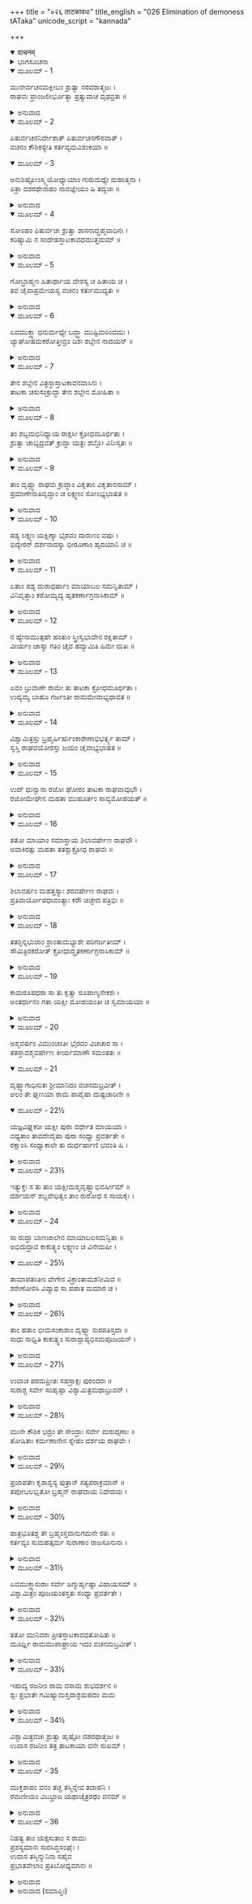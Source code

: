 +++
title = "०२६ ताटकावधः"
title_english = "026 Elimination of demoness tATaka"
unicode_script = "kannada"

+++
<details open><summary>वाचनम्</summary>

<div class="audioEmbed"  caption="श्रीराम-हरिसीताराममूर्ति-घनपाठिभ्यां वचनम्" src="https://archive.org/download/Ramayana-recitation-Sriram-harisItArAmamUrti-Ghanapaati-v2/Kanda_1/Kanda_1_BK-026-Thaatakaavadhaha.mp3"></div>
</details>



<details><summary>ಭಾಗಸೂಚನಾ</summary>

ಶ್ರೀರಾಮನಿಂದ ತಾಟಕಾವಧೆ
</details>

<details open><summary>ಮೂಲಮ್ - 1</summary>

ಮುನೇರ್ವಚನಮಕ್ಲೀಬಂ ಶ್ರುತ್ವಾ ನರವರಾತ್ಮಜಃ ।  
ರಾಘವಃ ಪ್ರಾಂಜಲೀರ್ಭೂತ್ವಾ ಪ್ರತ್ಯುವಾಚ ದೃಢವ್ರತಃ ॥
</details>

<details><summary>ಅನುವಾದ</summary>

ಮುನಿಯ ಉತ್ಸಾಹ ಭರಿತ ಈ ಮಾತನ್ನು ಕೇಳಿ ದೃಢವ್ರತನಾದ ರಾಜಕುಮಾರ ಶ್ರೀರಾಮನು ಕೈಮುಗಿದು ಉತ್ತರಿಸಿದನು.॥1॥
</details>

<details open><summary>ಮೂಲಮ್ - 2</summary>

ಪಿತುರ್ವಚನನಿರ್ದೇಶಾತ್ ಪಿತುರ್ವಚನಗೌರವಾತ್ ।  
ವಚನಂ ಕೌಶಿಕಸ್ಯೇತಿ ಕರ್ತವ್ಯಮವಿಶಂಕಯಾ ॥
</details>

<details open><summary>ಮೂಲಮ್ - 3</summary>

ಅನುಶಿಷ್ಟೋಽಸ್ಮ್ಯಯೋಧ್ಯಾಯಾಂ ಗುರುಮಧ್ಯೇ ಮಹಾತ್ಮನಾ ।  
ಪಿತ್ರಾ ದಶರಥೇನಾಹಂ ನಾವಜ್ಞೇಯಂ ಹಿ ತದ್ವಚಃ ॥
</details>

<details><summary>ಅನುವಾದ</summary>

ಪೂಜ್ಯರೇ! ಅಯೋಧ್ಯೆಯಲ್ಲಿ ನನ್ನ ತಂದೆ ಮಹಾತ್ಮಾ ದಶರಥ ರಾಜರು ಇತರ ಗುರುಜನರ ನಡುವೆ ನನಗೆ ಹೀಗೆ ಉಪದೇಶವನ್ನು ನೀಡಿದ್ದರು - ಮಗು! ನಾನು ಹೇಳುವುದರಿಂದ, ಪಿತೃವಾಕ್ಯದಲ್ಲಿ ಗೌರವವನ್ನಿಡಲು ನೀನು ಕುಶಿಕನಂದನ ವಿಶ್ವಾಮಿತ್ರರ ಆಜ್ಞೆಯನ್ನು ಸಂಶಯ ಬಿಟ್ಟು ಪಾಲಿಸು. ಎಂದೂ ಮಾತಿನ ಅವಜ್ಞತೆ ಮಾಡಬೇಡ.॥2-3॥
</details>

<details open><summary>ಮೂಲಮ್ - 4</summary>

ಸೋಽಹಂ ಪಿತುರ್ವಚಃ ಶ್ರುತ್ವಾ ಶಾಸನಾದ್ಬ್ರಹ್ಮವಾದಿನಃ ।  
ಕರಿಷ್ಯಾಮಿ ನ ಸಂದೇಹಸ್ತಾಟಕಾವಧಮುತ್ತಮಮ್ ॥
</details>

<details><summary>ಅನುವಾದ</summary>

ಆದ್ದರಿಂದ ನಾನು ತಂದೆಯ ಆ ಉಪದೇಶದಂತೆ ಬ್ರಹ್ಮವಾದೀ ಮಹಾತ್ಮರಾದ ತಮ್ಮ ಆಜ್ಞೆಯಿಂದ ತಾಟಕಾವಧೆಯನ್ನು ಉತ್ತಮವೆಂದು ತಿಳಿದು ಮಾಡುವೆನು. ಇದರಲ್ಲಿ ಸಂದೇಹವೇ ಇಲ್ಲ.॥4॥
</details>

<details open><summary>ಮೂಲಮ್ - 5</summary>

ಗೋಬ್ರಾಹ್ಮಣ ಹಿತಾರ್ಥಾಯ ದೇಶಸ್ಯ ಚ ಹಿತಾಯ ಚ ।  
ತವ ಚೈವಾಪ್ರಮೇಯಸ್ಯ ವಚನಂ ಕರ್ತುಮುದ್ಯತಃ ॥
</details>

<details><summary>ಅನುವಾದ</summary>

ಗೋ, ಬ್ರಾಹ್ಮಣ ಹಾಗೂ ದೇಶದ ಹಿತಕ್ಕಾಗಿ ನಾನು ನಿಮ್ಮಂತಹ ಅನುಪಮ ಪ್ರಭಾವಶಾಲಿ ಮಹಾತ್ಮರಾದ ನಿಮ್ಮ ಆದೇಶವನ್ನು ಪಾಲಿಸಲು ಎಲ್ಲ ರೀತಿಯಿಂದ ಸಿದ್ಧನಿದ್ದೇನೆ.॥5॥
</details>

<details open><summary>ಮೂಲಮ್ - 6</summary>

ಏವಮುಕ್ತ್ವಾ ಧನುರ್ಮಧ್ಯೇ ಬದ್ಧ್ವಾ ಮುಷ್ಟಿಮರಿಂದಮಃ ।  
ಜ್ಯಾಘೋಷಮಕರೋತ್ತೀವ್ರಂ ದಿಶಃ ಶಬ್ದೇನ ನಾದಯನ್ ॥
</details>

<details><summary>ಅನುವಾದ</summary>

ಹೀಗೆ ಹೇಳಿ ಶತ್ರುದಮನ ಶ್ರೀರಾಮನು ಧನುಸ್ಸನ್ನು ಭದ್ರವಾಗಿ ಹಿಡಿದುಕೊಂಡು ಜೋರಾಗಿ ಧನುಷ್ಟಂಕಾರ ಮಾಡಿದನು. ಆ ಶಬ್ದದಿಂದ ಎಲ್ಲ ದಿಕ್ಕುಗಳು ಪ್ರತಿಧ್ವನಿಸಿದವು.॥6॥
</details>

<details open><summary>ಮೂಲಮ್ - 7</summary>

ತೇನ ಶಬ್ದೇನ ವಿತ್ರಸ್ತಾಸ್ತಾಟಕಾವನವಾಸಿನಃ ।  
ತಾಟಕಾ ಚಸುಸಂಕ್ರುದ್ಧಾ ತೇನ ಶಬ್ದೇನ ಮೋಹಿತಾ ॥
</details>

<details><summary>ಅನುವಾದ</summary>

ಆ ಶಬ್ದದಿಂದ ತಾಟಕಾವನದಲ್ಲಿ ಇರುವ ಸಮಸ್ತ ಪ್ರಾಣಿಗಳೂ ನಡುಗಿಹೋದವು. ತಾಟಕೆಯೂ ಕೂಡ ಆ ಧನುಷ್ಟಂಕಾರದಿಂದ ಮೊದಲಿಗೆ ಕಿಂಕರ್ತವ್ಯ ಮೂಢಳಾದಳು. ಆದರೆ ಮತ್ತೆ ಯೋಚಿಸಿ ಅತ್ಯಂತ ಕ್ರೋಧಗೊಂಡಳು.॥7॥
</details>

<details open><summary>ಮೂಲಮ್ - 8</summary>

ತಂ ಶಬ್ದಮಭಿನಿಧ್ಯಾಯ ರಾಕ್ಷಸೀ ಕ್ರೋಧಮೂರ್ಛಿತಾ ।  
ಶ್ರುತ್ವಾ ಚಾಭ್ಯದ್ರವತ್ ಕ್ರುದ್ಧಾ ಯತ್ರಃ ಶಬ್ದೋ ವಿನಿಃಸೃತಃ ॥
</details>

<details><summary>ಅನುವಾದ</summary>

ಆ ಶಬ್ದವನ್ನು ಕೇಳಿದ ಆ ರಾಕ್ಷಸಿಯು ಕ್ರೋಧದಿಂದ ಮೂರ್ಛಿತಳಾದಳು. ಮತ್ತೆ ಆಕೆಯು ಶಬ್ದ ಕೇಳಿ ಬಂದ ದಿಕ್ಕನ್ನ ಹಿಡಿದು ರೋಷಪೂರ್ವಕ ಓಡಿದಳು.॥8॥
</details>

<details open><summary>ಮೂಲಮ್ - 9</summary>

ತಾಂ ದೃಷ್ಟ್ವಾ ರಾಘವಃ ಕ್ರುದ್ಧಾಂ ವಿಕೃತಾಂ ವಿಕೃತಾನನಾಮ್ ।  
ಪ್ರಮಾಣೇನಾತಿವೃದ್ಧಾಂ ಚ ಲಕ್ಷ್ಮಣಂ ಸೋಽಭ್ಯಭಾಷತ ॥
</details>

<details><summary>ಅನುವಾದ</summary>

ಆಕೆಯ ಶರೀರ ಬಹಳ ಎತ್ತರವಾಗಿತ್ತು, ಮುಖಾಕೃತಿಯು ವಿಕೃತವಾಗಿ ಕಂಡುಬರುತ್ತಿತ್ತು. ಕ್ರೋಧ ತುಂಬಿದ ಆ ವಿಕರಾಳ ರಾಕ್ಷಸಿಯ ಕಡೆಗೆ ನೋಡಿ ಶ್ರೀರಾಮನು ಲಕ್ಷ್ಮಣನಲ್ಲಿ ಹೇಳುತ್ತಾನೆ-॥9॥
</details>

<details open><summary>ಮೂಲಮ್ - 10</summary>

ಪಶ್ಯ ಲಕ್ಷ್ಮಣ ಯಕ್ಷಿಣ್ಯಾ ಭೈರವಂ ದಾರುಣಂ ವಪುಃ ।  
ಭಿದ್ಯೇರನ್ ದರ್ಶನಾದಸ್ಯಾ ಭೀರೂಣಾಂ ಹೃದಯಾನಿ ಚ ॥
</details>

<details><summary>ಅನುವಾದ</summary>

ಲಕ್ಷ್ಮಣನೇ! ನೋಡು ಈ ಯಕ್ಷಿಣಿಯ ಶರೀರ ಹೇಗೆ ದಾರುಣ ಹಾಗೂ ಭಯಂಕರವಾಗಿದೆ. ಈಕೆಯ ದರ್ಶನದಿಂದ ಹೇಡಿ ಮನುಷ್ಯನ ಹೃದಯ ಒಡೆದುಹೋದೀತು.॥10॥
</details>

<details open><summary>ಮೂಲಮ್ - 11</summary>

ಏತಾಂ ಪಶ್ಯ ದುರಾಧರ್ಷಾಂ ಮಾಯಾಬಲ ಸಮನ್ವಿತಾಮ್ ।  
ವಿನಿವೃತ್ತಾಂ ಕರೋಮ್ಯದ್ಯ ಹೃತಕರ್ಣಾಗ್ರನಾಸಿಕಾಮ್ ॥
</details>

<details><summary>ಅನುವಾದ</summary>

ಮಾಯಾಬಲವನ್ನು ಹೊಂದಿದ ಕಾರಣ ಈಕೆ ಅತ್ಯಂತ ದುರ್ಜಯಳಾಗಿದ್ದಾಳೆ. ನೋಡು, ನಾನು ಈಗ ಈಕೆಯ ಕಿವಿ ಮತ್ತು ಮೂಗನ್ನು ಕತ್ತರಿಸಿ ಹಿಂದಕ್ಕೆ ಹೋಗುವಂತೆ ವಿವಶಳನ್ನಾಗಿ ಮಾಡುವೆನು.॥11॥
</details>

<details open><summary>ಮೂಲಮ್ - 12</summary>

ನ ಹ್ಯೇನಾಮುತ್ಸಹೇ ಹಂತುಂ ಸ್ತ್ರೀಸ್ವಭಾವೇನ ರಕ್ಷಿತಾಮ್ ।  
ವೀರ್ಯಂ ಚಾಸ್ಯಾ ಗತಿಂ ಚೈವ ಹವ್ಯಾಮಿತಿ ಹಿಮೇ ಮತಿಃ ॥
</details>

<details><summary>ಅನುವಾದ</summary>

ಇವಳು ತನ್ನ ಸ್ತ್ರೀ ಸ್ವಭಾವದಿಂದಾಗಿ ರಕ್ಷಿತವಾಗಿದ್ದಾಳೆ; ಆದ್ದರಿಂದ ಈಕೆಯನ್ನು ಕೊಲ್ಲಲು ನನಗೆ ಉತ್ಸಾಹವೇ ಉಂಟಾಗುತ್ತಿಲ್ಲ. ಈಕೆಯ ಬಲ ಪರಾಕ್ರಮ ಹಾಗೂ ಗಮನ ಶಕ್ತಿಯನ್ನು ನಾಶಮಾಡಬೇಕೆಂಬುದು ನನ್ನ ವಿಚಾರವಾಗಿದೆ. (ಅರ್ಥಾತ್ ಈಕೆಯ ಕೈ ಕಾಲುಗಳನ್ನು ಕತ್ತರಿಸಿ ಬಿಡುವೆನು.॥12॥
</details>

<details open><summary>ಮೂಲಮ್ - 13</summary>

ಏವಂ ಬ್ರುವಾಣೇ ರಾಮೇ ತು ತಾಟಕಾ ಕ್ರೋಧಮೂರ್ಛಿತಾ ।  
ಉದ್ಯಮ್ಯ ಬಾಹೂ ಗರ್ಜಂತೀ ರಾಮಮೇವಾಭ್ಯಧಾವತ ॥
</details>

<details><summary>ಅನುವಾದ</summary>

ಶ್ರೀರಾಮನು ಹೀಗೆ ಹೇಳುತ್ತಿರುವಂತೆಯೇ ಕ್ರೋಧೋನ್ಮತ್ತ ತಾಟಕೆಯು ಅಲ್ಲಿಗೆ ಬಂದಳು. ಕೈಯನ್ನು ಎತ್ತಿ ಗರ್ಜಿಸುತ್ತಾ ರಾಮನ ಕಡೆಗೆ ನುಗ್ಗಿದಳು.॥13॥
</details>

<details open><summary>ಮೂಲಮ್ - 14</summary>

ವಿಶ್ವಾಮಿತ್ರಸ್ತು ಬ್ರಹ್ಮರ್ಷಿರ್ಹುಂಕಾರೇಣಾಭಿಭರ್ತ್ಸ್ಯ ತಾಮ್ ।  
ಸ್ವಸ್ತಿ ರಾಘವಯೋರಸ್ತು ಜಯಂ ಚೈವಾಭ್ಯಭಾಷತ ॥
</details>

<details><summary>ಅನುವಾದ</summary>

ಇದನ್ನು ಬ್ರಹ್ಮರ್ಷಿ ವಿಶ್ವಾಮಿತ್ರರು ತಮ್ಮ ಹುಂಕಾರದಿಂದ ಆಕೆಯನ್ನು ಗದರಿಸಿ ಹೇಳಿದರು- ರಘುಕುಲದ ಇವರಿಬ್ಬರು ರಾಜಕುಮಾರರ ಕಲ್ಯಾಣವಾಗಲಿ ಇವರಿಗೆ ವಿಜಯವಾಗಲೀ.॥14॥
</details>

<details open><summary>ಮೂಲಮ್ - 15</summary>

ಉದ್ ಧುನ್ವಾನಾ ರಜೋ ಘೋರಂ ತಾಟಕಾ ರಾಘವಾವುಭೌ ।  
ರಜೋಮೇಘೇನ ಮಹತಾ ಮುಹೂರ್ತಂ ಸಾವ್ಯಮೋಹಯತ್ ॥
</details>

<details><summary>ಅನುವಾದ</summary>

ಆಗ ತಾಟಕೆಯು ಆ ಇಬ್ಬರು ರಘುವಂಶಿ ವೀರರ ಮೇಲೆ ಭಯಂಕರ ಧೂಳನ್ನು ಹಾರಿಸಲು ತೊಡಗಿದಳು. ಅಲ್ಲಿ ವಿಶಾಲ ಮೋಡಗಳು ಮುಸುಕಿದಂತೆ ಧೂಳು ತುಂಬಿಹೋಯಿತು. ಅದರಿಂದ ಆಕೆಯು ಮುಹೂರ್ತಕಾಲ ರಾಮ ಲಕ್ಷ್ಮಣರನ್ನು ವಿಹ್ವಲಗೊಳಿಸಿದಳು.॥15॥
</details>

<details open><summary>ಮೂಲಮ್ - 16</summary>

ತತೋ ಮಾಯಾಂ ಸಮಾಸ್ಥಾಯ ಶಿಲಾವರ್ಷೇಣ ರಾಘವೌ ।  
ಅವಾಕಿರತ್ಸು ಮಹತಾ ತತಶ್ಚುಕ್ರೋಧ ರಾಘವಃ ॥
</details>

<details><summary>ಅನುವಾದ</summary>

ಬಳಿಕ ಮಾಯೆಯನ್ನು ಆಶ್ರಯಿಸಿ ಅವಳು ಇಬ್ಬರೂ ಸಹೋದರರ ಮೇಲೆ ಕಲ್ಲಿನ ಮಳೆಗರೆದಳು. ಇದನ್ನು ನೋಡಿ ರಘುನಾಥನು ಆಕೆಯ ಮೇಲೆ ಕ್ರೋಧಗೊಂಡನು.॥16॥
</details>

<details open><summary>ಮೂಲಮ್ - 17</summary>

ಶಿಲಾವರ್ಷಂ ಮಹತ್ತಸ್ಯಾಃ ಶರವರ್ಷೇಣ ರಾಘವಃ ।  
ಪ್ರತಿವಾರ್ಯೋಪಧಾವಂತ್ಯಾಃ ಕರೌ ಚಿಚ್ಛೇದ ಪತ್ರಿಭಿಃ ॥
</details>

<details><summary>ಅನುವಾದ</summary>

ರಾಮನು ಬಾಣಗಳಿಂದ ಕಲ್ಲಿನ ಮಳೆಯನ್ನು ನಿವಾರಿಸಿ, ತನ್ನತ್ತ ಧಾವಿಸಿಬರುವ ನಿಶಾಚರಿಯ ಎರಡೂ ಕೈಗಳನ್ನು ಹರಿತವಾದ ಬಾಣಗಳಿಂದ ಕತ್ತರಿಸಿ ಹಾಕಿದನು.॥17॥
</details>

<details open><summary>ಮೂಲಮ್ - 18</summary>

ತತಶ್ಛಿನ್ನಭುಜಾಂ ಶ್ರಾಂತಾಮಭ್ಯಾಶೇ ಪರಿಗರ್ಜತೀಮ್ ।  
ಸೌಮಿತ್ರಿರಕರೋತ್ ಕ್ರೋಧಾದ್ಧೃತಕರ್ಣಾಗ್ರನಾಸಿಕಾಮ್ ॥
</details>

<details><summary>ಅನುವಾದ</summary>

ಎರಡು ಭುಜಗಳು ತುಂಡಾದ್ದರಿಂದ ಬಳಲಿದ ತಾಟಕೆಯು ಅವರ ಬಳಿ ನಿಂತು ಜೋರಾಗಿ ಗರ್ಜಿಸಿದಳು. ಇದನ್ನು ನೋಡಿ ಸುಮಿತ್ರಾಕುಮಾರ ಲಕ್ಷ್ಮಣನು ಕ್ರೋಧಗೊಂಡು ಆಕೆಯ ಕಿವಿ, ಮೂಗನ್ನು ಕತ್ತರಿಸಿ ಬಿಟ್ಟನು.॥18॥
</details>

<details open><summary>ಮೂಲಮ್ - 19</summary>

ಕಾಮರೂಪಧರಾ ಸಾ ತು ಕೃತ್ವಾ ರೂಪಾಣ್ಯನೇಕಶಃ ।  
ಅಂತರ್ಧಾನಂ ಗತಾ ಯಕ್ಷೀ ಮೋಹಯಂತೀ ಚ ಸ್ವಮಾಯಯಾ ॥
</details>

<details><summary>ಅನುವಾದ</summary>

ಆದರೆ ಆ ಯಕ್ಷಿಣಿಯು ಇಚ್ಛಾರೂಪಿಣಿಯಾಗಿದ್ದಳು. ಆದ್ದರಿಂದ ಅನೇಕ ಪ್ರಕಾರದ ರೂಪಗಳನ್ನು ಧರಿಸಿ ತನ್ನ ಮಾಯೆಯಿಂದ ಶ್ರೀರಾಮ-ಲಕ್ಷ್ಮಣರನ್ನು ಮರಳುಗೊಳಿಸುತ್ತಾ ಅದೃಶ್ಯಳಾದಳು.॥19॥
</details>

<details open><summary>ಮೂಲಮ್ - 20</summary>

ಅಶ್ಮವರ್ಷಂ ವಿಮುಂಚಂತೀ ಭೈರವಂ ವಿಚಚಾರ ಸಾ ।  
ತತಸ್ತಾವಶ್ಮವರ್ಷೇಣ ಕೀರ್ಯಮಾಣೌ ಸಮಂತತಃ ॥
</details>

<details open><summary>ಮೂಲಮ್ - 21</summary>

ದೃಷ್ಟ್ವಾಗಾಧಿಸುತಃ ಶ್ರೀಮಾನಿದಂ ವಚನಮಬ್ರವೀತ್ ।  
ಅಲಂ ತೇ ಘೃಣಯಾ ರಾಮ ಪಾಪೈಷಾ ದುಷ್ಟಚಾರಿಣೀ ॥
</details>

<details open><summary>ಮೂಲಮ್ - 22½</summary>

ಯಜ್ಞವಿಘ್ನಕರೀ ಯಕ್ಷೀ ಪುರಾ ವರ್ಧೇತ ಮಾಯಯಾ ।  
ವಧ್ಯತಾಂ ತಾವದೇವೈಷಾ ಪುರಾ ಸಂಧ್ಯಾ ಪ್ರವರ್ತತೇ ॥  
ರಕ್ಷಾಂಸಿ ಸಂಧ್ಯಾಕಾಲೇ ತು ದುರ್ಧರ್ಷಾಣಿ ಭವಂತಿ ಹಿ ।
</details>

<details><summary>ಅನುವಾದ</summary>

ಈಗ ಅವಳು ಭಯಂಕರ ಕಲ್ಲುಗಳ ಮಳೆ ಸುರಿಸುತ್ತಾ ಆಕಾಶದಲ್ಲಿ ಸಂಚರಿಸತೊಡಗಿದಳು. ಶ್ರೀರಾಮ-ಲಕ್ಷ್ಮಣರ ಮೇಲೆ ಎಲ್ಲೆಡೆಗಳಿಂದ ಆಗುತ್ತಿದ್ದ ಶಿಲಾವೃಷ್ಟಿಯನ್ನು ನೋಡಿ ಗಾಧಿನಂದನ ವಿಶ್ವಾಮಿತ್ರರು ನುಡಿದರು - ಶ್ರೀರಾಮಾ! ಈಕೆಯ ಮೇಲೆ ನೀನು ದಯೆ ತೋರುವುದು ವ್ಯರ್ಥವಾಗಿದೆ. ಈಕೆ ಭಾರೀಪಾಪಿಣಿ, ದುರಾಚಾರಿಣಿಯಾಗಿದ್ದಾಳೆ. ಯಾವಾಗಲೂ ಯಜ್ಞದಲ್ಲಿ ವಿಘ್ನವನ್ನು ಮಾಡುತ್ತಿರುತ್ತಾಳೆ. ಇವಳು ತನ್ನ ಮಾಯೆಯಿಂದ ಪುನಃ ಪ್ರಬಲವಾಗುವ ಮೊದಲೇ ಕೊಂದು ಹಾಕು. ಈಗ ಸಂಧ್ಯಾಕಾಲ ಸಮೀಪಿಸುತ್ತಿದೆ. ಅದಕ್ಕೆ ಮೊದಲೇ ಕಾರ್ಯವಾಗಬೇಕು. ಏಕೆಂದರೆ, ಸಂಧ್ಯಾ ಸಮಯದಲ್ಲಿ ರಾಕ್ಷಸರು ದುರ್ಜಯರಾಗುತ್ತಾರೆ.॥20-22½॥
</details>

<details open><summary>ಮೂಲಮ್ - 23½</summary>

ಇತ್ಯುಕ್ತಃ ಸ ತು ತಾಂ ಯಕ್ಷೀಮಶ್ಮವೃಷ್ಟ್ಯಾಭಿವರ್ಷೀಮ್ ॥  
ದರ್ಶಯನ್ ಶಬ್ದವೇಧಿತ್ವಂ ತಾಂ ರುರೋಧ ಸ ಸಾಯಕೈಃ ।
</details>

<details><summary>ಅನುವಾದ</summary>

ವಿಶ್ವಾಮಿತ್ರರು ಹೀಗೆ ಹೇಳಿದಾಗ ಶ್ರೀರಾಮನು ಶಬ್ದವೇಧಿ ಬಾಣದ ಶಕ್ತಿಯನ್ನು ಪರಿಚಯಿಸುತ್ತಾ ಬಾಣವನ್ನು ಹೂಡಿ ಶಿಲಾವೃಷ್ಟಿ ಮಾಡುತ್ತಿದ್ದ ಆ ಯಕ್ಷಿಣಿಯನ್ನು ಎಲ್ಲ ಕಡೆಯಿಂದಲೂ ಬಂಧಿಸಿಟ್ಟನು.॥23½॥
</details>

<details open><summary>ಮೂಲಮ್ - 24</summary>

ಸಾ ರುದ್ಧಾ ಬಾಣಜಾಲೇನ ಮಾಯಾಬಲಸಮನ್ವಿತಾ ॥  
ಅಭಿದುದ್ರಾವ ಕಾಕುತ್ಸ್ಥಂ ಲಕ್ಷ್ಮಣಂ ಚ ವಿನೇದುಷೀ ।
</details>

<details open><summary>ಮೂಲಮ್ - 25½</summary>

ತಾಮಾಪತಂತೀಂ ವೇಗೇನ ವಿಕ್ರಾಂತಾಮಶನೀಮಿವ ॥  
ಶರೇಣೋರಸಿ ವಿವ್ಯಾಧ ಸಾ ಪಪಾತ ಮಮಾರ ಚ ।
</details>

<details><summary>ಅನುವಾದ</summary>

ಅವನ ಬಾಣ ಸಮೂಹದಿಂದ ಸುತ್ತುವರಿದ ಮಾಯಾ ಬಲಯುಕ್ತ ಆ ಯಕ್ಷಿಣಿಯು ಜೊರಾಗಿ ಗರ್ಜಿಸುತ್ತಾ ಶ್ರೀರಾಮಲಕ್ಷ್ಮಣರ ಮೇಲೆ ಎರಗಿದಳು. ಇಂದ್ರನು ಪ್ರಯೋಗಿಸಿದ ವಜ್ರದಂತೆ ವೇಗವಾಗಿ ಬರುತ್ತಿದ್ದ ಆಕೆಯನ್ನು ನೋಡಿ ಶ್ರೀರಾಮನು ಒಂದು ಬಾಣದಿಂದ ಆಕೆಯ ಎದೆಯನ್ನು ಸೀಳಿಬಿಟ್ಟನು. ಆಗ ತಾಟಕಾ ಭೂಮಿಯ ಮೇಲೆ ಬಿದ್ದು ಸತ್ತುಹೋದಳು.॥24-25½॥
</details>

<details open><summary>ಮೂಲಮ್ - 26½</summary>

ತಾಂ ಹತಾಂ ಭೀಮಸಂಕಾಶಾಂ ದೃಷ್ಟ್ವಾ ಸುರಪತಿಸ್ತದಾ ॥  
ಸಾಧು ಸಾಧ್ವಿತಿ ಕಾಕುತ್ಸ್ಥಂ ಸುರಾಶ್ಚಾಪ್ಯಭಿಸಮಪೂಜಯನ್ ।
</details>

<details><summary>ಅನುವಾದ</summary>

ಆ ಭಯಂಕರ ರಾಕ್ಷಸಿಯು ಸತ್ತುಹೋಗಿರುವುದನ್ನು ಕಂಡು ದೇವೇಂದ್ರಾದಿ ದೇವತೆಗಳು ಶ್ರೀರಾಮನಿಗೆ ಧನ್ಯವಾದಗಳನ್ನು ಕೊಡುತ್ತಾ ಅವನನ್ನು ಹೊಗಳಿದರು.॥26½॥
</details>

<details open><summary>ಮೂಲಮ್ - 27½</summary>

ಉವಾಚ ಪರಮಪ್ರೀತಃ ಸಹಸ್ರಾಕ್ಷಃ ಪುರಂದರಃ ॥  
ಸುರಾಶ್ಚ ಸರ್ವೇ ಸಂಹೃಷ್ಟಾ ವಿಶ್ವಾಮಿತ್ರಮಥಾಬ್ರುವನ್ ।
</details>

<details><summary>ಅನುವಾದ</summary>

ಆಗ ಸಹಸ್ರಾಕ್ಷ ಇಂದ್ರನು ಹಾಗೂ ಸಮಸ್ತ ದೇವತೆಗಳು ಅತ್ಯಂತ ಪ್ರಸನ್ನರಾಗಿ ಹರ್ಷೋತ್ಫುಲ್ಲರಾಗಿ ವಿಶ್ವಾಮಿತ್ರರಲ್ಲಿ ನುಡಿದರು.॥27½॥
</details>

<details open><summary>ಮೂಲಮ್ - 28½</summary>

ಮುನೇ ಕೌಶಿಕ ಭದ್ರಂ ತೇ ಸೇಂದ್ರಾಃ ಸರ್ವೇ ಮರುದ್ಗಣಾಃ ॥  
ತೋಷಿತಾಃ ಕರ್ಮಣಾನೇನ ಸ್ನೇಹಂ ದರ್ಶಯ ರಾಘವೇ ।
</details>

<details><summary>ಅನುವಾದ</summary>

ಕುಶಿಕನಂದನ! ಮುನಿಯೇ! ನಿಮಗೆ ಮಂಗಳವಾಗಲಿ, ತಮ್ಮ ಈ ಕಾರ್ಯದಿಂದ ಇಂದ್ರಾದಿ ಸಮಸ್ತ ದೇವತೆಗಳಾದ ನಾವು ಸಂತುಷ್ಟಗೊಂಡಿರುವೆವು. ಈಗ ರಘುಕುಲ ತಿಲಕ ಶ್ರೀರಾಮನ ಮೇಲೆ ಸ್ನೇಹ ತೋರಿರಿ.॥28॥
</details>

<details open><summary>ಮೂಲಮ್ - 29½</summary>

ಪ್ರಜಾಪತೇಃ ಕೃಶಾಶ್ವಸ್ಯ ಪುತ್ರಾನ್ ಸತ್ಯಪರಾಕ್ರಮಾನ್ ॥  
ತಪೋಬಲಭೃತೋ ಬ್ರಹ್ಮನ್ ರಾಘವಾಯ ನಿವೇದಯ ।
</details>

<details><summary>ಅನುವಾದ</summary>

ಬ್ರಾಹ್ಮಣೋತ್ತಮನೇ! ಸತ್ಯಪರಾಕ್ರಮಿಗಳಾದ ಹಾಗೂ ತಪೋಬಲದಿಂದ ಕೂಡಿದ ಪ್ರಜಾಪತಿ ಕೃಶಾಶ್ವನ ಅಸ್ತ್ರರೂಪ ಧಾರೀ ಪುತ್ರರನ್ನು ಶ್ರೀರಾಮನಿಗೆ ಸಮರ್ಪಿಸಿರಿ.॥29½॥
</details>

<details open><summary>ಮೂಲಮ್ - 30½</summary>

ಪಾತ್ರಭೂತಶ್ಚ ತೇ ಬ್ರಹ್ಮಂಸ್ತವಾನುಗಮನೇ ರತಃ ॥  
ಕರ್ತವ್ಯಂ ಸುಮಹತ್ಕರ್ಮ ಸುರಾಣಾಂ ರಾಜಸೂನುನಾ ।
</details>

<details><summary>ಅನುವಾದ</summary>

ವಿಪ್ರವರ! ಇವರು ನಿನ್ನ ಅಸ್ತ್ರದಾನಕ್ಕೆ ಸುಯೋಗ್ಯ ಪಾತ್ರರಾಗಿದ್ದಾರೆ. ನಿಮ್ಮನ್ನು ಅನುಸರಿಸುವುದರಲ್ಲಿ (ಸೇವಾ-ಸುಶ್ರೂಷೆಯಲ್ಲಿ) ತತ್ಪರರಾಗಿರುತ್ತಾರೆ. ರಾಜಕುಮಾರ ಶ್ರೀರಾಮನಿಂದ ದೇವತೆಗಳ ಮಹಾಕಾರ್ಯವು ನೆರವೇರುವುದಿದೆ.॥30½॥
</details>

<details open><summary>ಮೂಲಮ್ - 31½</summary>

ಏವಮುಕ್ತ್ವಾಸುರಾಃ ಸರ್ವೇ ಜಗ್ಮುರ್ಹೃಷ್ಟಾ ವಿಹಾಯಸಮ್ ॥  
ವಿಶ್ವಾಮಿತ್ರಂ ಪೂಜಯಂತಸ್ತತಃ ಸಂಧ್ಯಾ ಪ್ರವರ್ತತೇ ।
</details>

<details><summary>ಅನುವಾದ</summary>

ಹೀಗೆ ಹೇಳಿ ಸಮಸ್ತ ದೇವತೆಗಳು ವಿಶ್ವಾಮಿತ್ರರನ್ನು ಪ್ರಶಂಸಿಸುತ್ತಾ ಸಂತೋಷವಾಗಿ ಆಕಾಶಮಾರ್ಗದಿಂದ ಹೊರಟು ಹೋದರು. ಬಳಿಕ ಸಂಧ್ಯಾಕಾಲವಾಯಿತು.॥31½॥
</details>

<details open><summary>ಮೂಲಮ್ - 32½</summary>

ತತೋ ಮುನಿವರಃ ಪ್ರೀತಸ್ತಾಟಕಾವಧತೋಷಿತಃ ॥  
ಮೂರ್ಧ್ನಿ ರಾಮಮುಪಾಘ್ರಾಯ ಇದಂ ವಚನಮಬ್ರವೀತ್ ।
</details>

<details><summary>ಅನುವಾದ</summary>

ಅನಂತರ ತಾಟಕಾವಧೆಯಿಂದ ಸಂತುಷ್ಟರಾದ ಮುನಿವರ ವಿಶ್ವಾಮಿತ್ರರು ಶ್ರೀರಾಮಚಂದ್ರನ ಮಸ್ತಕವನ್ನು ಆಘ್ರಾಣಿಸಿ ಅವನಲ್ಲಿ ಇಂತೆಂದರು.॥32½॥
</details>

<details open><summary>ಮೂಲಮ್ - 33½</summary>

ಇಹಾದ್ಯ ರಜನೀಂ ರಾಮ ವಸಾಮ ಶುಭದರ್ಶನ ॥  
ಶ್ವಃ ಪ್ರಭಾತೇ ಗಮಿಷ್ಯಾಮಸ್ತದಾಶ್ರಮಪದಂ ಮಮ
</details>

<details><summary>ಅನುವಾದ</summary>

ಶುಭದರ್ಶನ ರಾಮಾ! ಇಂದಿನ ಇರುಳನ್ನು ಇಲ್ಲೇ ಕಳೆಯುವಾ. ನಾಳೆ ಬೆಳಗ್ಗೆ ನಮ್ಮ ಆಶ್ರಮಕ್ಕೆ ಹೋಗೋಣ.॥33½॥
</details>

<details open><summary>ಮೂಲಮ್ - 34½</summary>

ವಿಶ್ವಾಮಿತ್ರವಚಃ ಶ್ರುತ್ವಾ ಹೃಷ್ಟೋ ದಶರಥಾತ್ಮಜಃ ॥  
ಉವಾಸ ರಜನೀಂ ತತ್ರ ತಾಟಕಾಯಾ ವನೇ ಸುಖಮ್ ।
</details>

<details><summary>ಅನುವಾದ</summary>

ವಿಶ್ವಾಮಿತ್ರರ ಮಾತನ್ನು ಕೇಳಿದ ದಶರಥನಂದನ ಶ್ರೀರಾಮನು ಸಂತಸಗೊಂಡನು. ಅವರು ತಾಟಕಾವನದಲ್ಲೇ ಇದ್ದು ಆ ರಾತ್ರಿಯನ್ನು ತುಂಬಾ ಸುಖವಾಗಿ ಕಳೆದರು.॥34½॥
</details>

<details open><summary>ಮೂಲಮ್ - 35</summary>

ಮುಕ್ತಶಾಪಂ ವನಂ ತಚ್ಚ ತಸ್ಮಿನ್ನೇವ ತದಾಹನಿ ।  
ರಮಣೀಯಂ ವಿಬಭ್ರಾಜ ಯಥಾಚೈತ್ರರಥಂ ವನಮ್ ॥
</details>

<details><summary>ಅನುವಾದ</summary>

ಅದೇ ದಿನ ಆ ವನವು ಶಾಪಮುಕ್ತವಾಗಿ ರಮಣೀಯ ಶೋಭೆಯಿಂದ ಸಂಪನ್ನನಾಗಿ, ಚೈತ್ರರಥ ವನದಂತೆ ಕಂಗೊಳಿಸಿತು.॥35॥
</details>

<details open><summary>ಮೂಲಮ್ - 36</summary>

ನಿಹತ್ಯ ತಾಂ ಯಕ್ಷಸುತಾಂ ಸ ರಾಮಃ  
ಪ್ರಶಸ್ಯಮಾನಃ ಸುರಸಿದ್ಧಸಂಘೈಃ ।  
ಉವಾಸ ತಸ್ಮಿನ್ಮುನಿನಾ ಸಹೈವ  
ಪ್ರಭಾತವೇಲಾಂ ಪ್ರತಿಬೋಧ್ಯಮಾನಃ ॥
</details>

<details><summary>ಅನುವಾದ</summary>

ಯಕ್ಷಕನ್ಯೆ ತಾಟಕೆಯನ್ನು ವಧಿಸಿ ಶ್ರೀರಾಮಚಂದ್ರನು ದೇವತೆಗಳ ಹಾಗೂ ಸಿದ್ಧ ಸಮೂಹದ ಪ್ರಶಂಸೆಗೆ ಪಾತ್ರನಾದನು. ಅವನು ಪ್ರಾತಃಕಾಲವನ್ನು ನಿರೀಕ್ಷಿಸುತ್ತಾ ವಿಶ್ವಾಮಿತ್ರರೊಂದಿಗೆ ತಾಟಕಾವನದಲ್ಲಿ ನಿವಾಸ ಮಾಡಿದನು.॥36॥
</details>

<details><summary>ಅನುವಾದ (ಸಮಾಪ್ತಿಃ)</summary>

ವಾಲ್ಮೀಕಿ ವಿರಚಿತ ಆರ್ಷ ರಾಮಾಯಣ ಆದಿಕಾವ್ಯದ ಬಾಲಕಾಂಡದಲ್ಲಿ ಇಪ್ಪತ್ತಾರನೆಯ ಸರ್ಗ ಪೂರ್ಣವಾಯಿತು. ॥26॥
</details>

